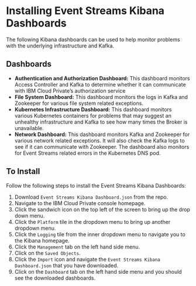 **Installing Event Streams Kibana Dashboards**
==========

The following Kibana dashboards can be used to help monitor problems with the underlying infrastructure and Kafka.

**Dashboards**
---

- **Authentication and Authorization Dashboard:** This dashboard monitors Access Controller and Kafka to determine whether it can communicate with IBM Cloud Private’s authorization service
- **File System Dashboard:** This dashboard monitors the logs in Kafka and Zookeeper for various file system related exceptions.
- **Kubernetes Infrastructure Dashboard:** This dashboard monitors  various Kubernetes containers for problems that may suggest an unhealthy infrastructure and Kafka to see how many times the Broker is unavailable.
- **Network Dashboard:** This dashboard monitors Kafka and Zookeeper for various network related exceptions. It will also check the Kafka logs to see if it can communicate with Zookeeper. The dashboard also monitors for Event Streams related errors in the Kubernetes DNS pod.

**To Install**
---

Follow the following steps to install the Event Streams Kibana Dashboards:

1. Download `Event Streams Kibana Dashboard.json` from the repo.
2. Navigate to the IBM Cloud Private console homepage.
3. Click the sandwich icon on the top left of the screen to bring up the drop down menu.
4. Click the `Platform` tile in the dropdown menu to bring up another dropdown menu.
5. Click the `Logging` tile from the inner dropdown menu to navigate you to the Kibana homepage.
6. Click the `Management` tab on the left hand side menu.
7. Click on the `Saved Objects`.
8. Click the `Import` icon and navigate the `Event Streams Kibana Dashboard.json` that you have downloaded.
9. Click on the `Dashboard` tab on the left hand side menu and you should see the downloaded dashboards.
